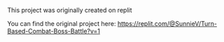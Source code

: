 This project was originally created on replit

You can find the original project here: https://replit.com/@SunnieV/Turn-Based-Combat-Boss-Battle?v=1
